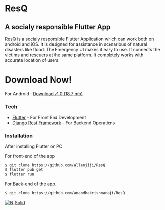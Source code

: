 # ResQ
## A socialy responsible Flutter App


ResQ is a socialy responsible Flutter Application which can work both on android and iOS.
It is designed for assistance in scenarious of natural disasters like flood.
The Emergency UI makes it easy to use.
It connects the victims and rescuers at the same platform.
It completely works with accurate location of users.



# Download Now!

For Android : [Download v1.0 (18.7 mb)](https://allenjiji.github.io/ResQ/ResQ.apk)

### Tech



* [Flutter] - For Front End Development
* [Django Rest Framework] - For Backend Operations

### Installation


After installing Flutter on PC

For front-end of the app.
```sh
$ git clone https://github.com/allenjiji/ResQ
$ flutter pub get
$ flutter run
```

For Back-end of the app.
```sh
$ git clone https://github.com/anandhakrishnanaji/ResQ
```
[![N|Solid](https://allenjiji.github.io/ResQ/download.png)](https://allenjiji.github.io/ResQ/ResQ.apk)


   [git-repo-url]: <https://github.com/joemccann/dillinger.git>
   [Django Rest Framework]: <https://www.django-rest-framework.org/>
   [Flutter]: <https://flutter.dev/>
 